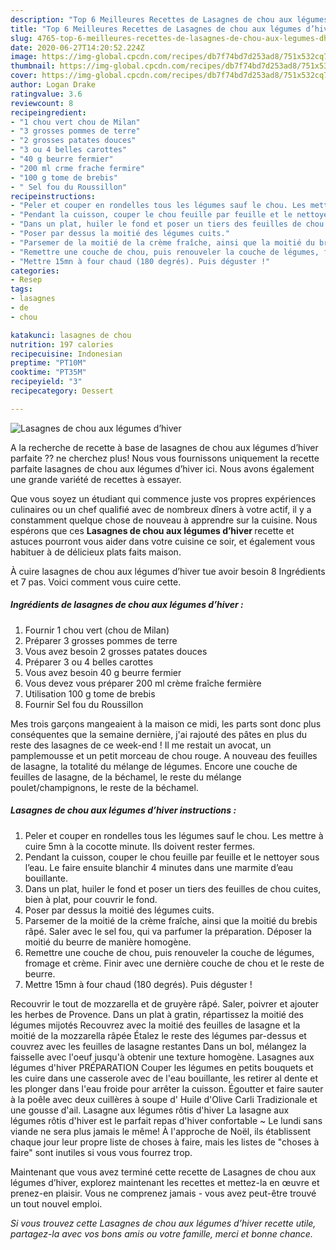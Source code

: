 ```yaml
---
description: "Top 6 Meilleures Recettes de Lasagnes de chou aux légumes d’hiver"
title: "Top 6 Meilleures Recettes de Lasagnes de chou aux légumes d’hiver"
slug: 4765-top-6-meilleures-recettes-de-lasagnes-de-chou-aux-legumes-dhiver
date: 2020-06-27T14:20:52.224Z
image: https://img-global.cpcdn.com/recipes/db7f74bd7d253ad8/751x532cq70/lasagnes-de-chou-aux-legumes-dhiver-photo-principale-de-la-recette.jpg
thumbnail: https://img-global.cpcdn.com/recipes/db7f74bd7d253ad8/751x532cq70/lasagnes-de-chou-aux-legumes-dhiver-photo-principale-de-la-recette.jpg
cover: https://img-global.cpcdn.com/recipes/db7f74bd7d253ad8/751x532cq70/lasagnes-de-chou-aux-legumes-dhiver-photo-principale-de-la-recette.jpg
author: Logan Drake
ratingvalue: 3.6
reviewcount: 8
recipeingredient:
- "1 chou vert chou de Milan"
- "3 grosses pommes de terre"
- "2 grosses patates douces"
- "3 ou 4 belles carottes"
- "40 g beurre fermier"
- "200 ml crme frache fermire"
- "100 g tome de brebis"
- " Sel fou du Roussillon"
recipeinstructions:
- "Peler et couper en rondelles tous les légumes sauf le chou. Les mettre à cuire 5mn à la cocotte minute. Ils doivent rester fermes."
- "Pendant la cuisson, couper le chou feuille par feuille et le nettoyer sous l’eau. Le faire ensuite blanchir 4 minutes dans une marmite d’eau bouillante."
- "Dans un plat, huiler le fond et poser un tiers des feuilles de chou cuites, bien à plat, pour couvrir le fond."
- "Poser par dessus la moitié des légumes cuits."
- "Parsemer de la moitié de la crème fraîche, ainsi que la moitié du brebis râpé. Saler avec le sel fou, qui va parfumer la préparation. Déposer la moitié du beurre de manière homogène."
- "Remettre une couche de chou, puis renouveler la couche de légumes, fromage et crème. Finir avec une dernière couche de chou et le reste de beurre."
- "Mettre 15mn à four chaud (180 degrés). Puis déguster !"
categories:
- Resep
tags:
- lasagnes
- de
- chou

katakunci: lasagnes de chou 
nutrition: 197 calories
recipecuisine: Indonesian
preptime: "PT10M"
cooktime: "PT35M"
recipeyield: "3"
recipecategory: Dessert

---
```



![Lasagnes de chou aux légumes d’hiver](https://img-global.cpcdn.com/recipes/db7f74bd7d253ad8/751x532cq70/lasagnes-de-chou-aux-legumes-dhiver-photo-principale-de-la-recette.jpg)

A la recherche de recette à base de lasagnes de chou aux légumes d’hiver parfaite ?? ne cherchez plus! Nous vous fournissons uniquement la recette parfaite lasagnes de chou aux légumes d’hiver ici. Nous avons également une grande variété de recettes à essayer.

Que vous soyez un étudiant qui commence juste vos propres expériences culinaires ou un chef qualifié avec de nombreux dîners à votre actif, il y a constamment quelque chose de nouveau à apprendre sur la cuisine. Nous espérons que ces <strong> Lasagnes de chou aux légumes d’hiver </strong> recette et astuces pourront vous aider dans votre cuisine ce soir, et également vous habituer à de délicieux plats faits maison.

<!--inarticleads1-->

À cuire lasagnes de chou aux légumes d’hiver tue avoir besoin 8 Ingrédients et 7 pas. Voici comment vous cuire cette.

##### Ingrédients de lasagnes de chou aux légumes d’hiver :

1. Fournir 1 chou vert (chou de Milan)
1. Préparer 3 grosses pommes de terre
1. Vous avez besoin 2 grosses patates douces
1. Préparer 3 ou 4 belles carottes
1. Vous avez besoin 40 g beurre fermier
1. Vous devez vous préparer 200 ml crème fraîche fermière
1. Utilisation 100 g tome de brebis
1. Fournir  Sel fou du Roussillon


Mes trois garçons mangeaient à la maison ce midi, les parts sont donc plus conséquentes que la semaine dernière, j&#39;ai rajouté des pâtes en plus du reste des lasagnes de ce week-end ! Il me restait un avocat, un pamplemousse et un petit morceau de chou rouge. A nouveau des feuilles de lasagne, la totalité du mélange de légumes. Encore une couche de feuilles de lasagne, de la béchamel, le reste du mélange poulet/champignons, le reste de la béchamel. 

<!--inarticleads2-->

##### Lasagnes de chou aux légumes d’hiver instructions :

1. Peler et couper en rondelles tous les légumes sauf le chou. Les mettre à cuire 5mn à la cocotte minute. Ils doivent rester fermes.
1. Pendant la cuisson, couper le chou feuille par feuille et le nettoyer sous l’eau. Le faire ensuite blanchir 4 minutes dans une marmite d’eau bouillante.
1. Dans un plat, huiler le fond et poser un tiers des feuilles de chou cuites, bien à plat, pour couvrir le fond.
1. Poser par dessus la moitié des légumes cuits.
1. Parsemer de la moitié de la crème fraîche, ainsi que la moitié du brebis râpé. Saler avec le sel fou, qui va parfumer la préparation. Déposer la moitié du beurre de manière homogène.
1. Remettre une couche de chou, puis renouveler la couche de légumes, fromage et crème. Finir avec une dernière couche de chou et le reste de beurre.
1. Mettre 15mn à four chaud (180 degrés). Puis déguster !


Recouvrir le tout de mozzarella et de gruyère râpé. Saler, poivrer et ajouter les herbes de Provence. Dans un plat à gratin, répartissez la moitié des légumes mijotés Recouvrez avec la moitié des feuilles de lasagne et la moitié de la mozzarella râpée Étalez le reste des légumes par-dessus et couvrez avec les feuilles de lasagne restantes Dans un bol, mélangez la faisselle avec l&#39;oeuf jusqu&#39;à obtenir une texture homogène. Lasagnes aux légumes d&#39;hiver PRÉPARATION Couper les légumes en petits bouquets et les cuire dans une casserole avec de l&#39;eau bouillante, les retirer al dente et les plonger dans l&#39;eau froide pour arrêter la cuisson. Égoutter et faire sauter à la poêle avec deux cuillères à soupe d&#39; Huile d&#39;Olive Carli Tradizionale et une gousse d&#39;ail. Lasagne aux légumes rôtis d&#39;hiver La lasagne aux légumes rôtis d&#39;hiver est le parfait repas d&#39;hiver confortable ~ Le lundi sans viande ne sera plus jamais le même! À l&#39;approche de Noël, ils établissent chaque jour leur propre liste de choses à faire, mais les listes de &#34;choses à faire&#34; sont inutiles si vous vous fourrez trop. 

<!--inarticleads1-->

<p>
Maintenant que vous avez terminé cette recette de Lasagnes de chou aux légumes d’hiver, explorez maintenant les recettes et mettez-la en œuvre et prenez-en plaisir. Vous ne comprenez jamais - vous avez peut-être trouvé un tout nouvel emploi.
</p>

<p>
<i>Si vous trouvez cette Lasagnes de chou aux légumes d’hiver recette utile, partagez-la avec vos bons amis ou votre famille, merci et bonne chance.</i>
</p>
